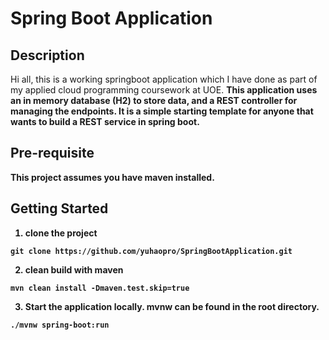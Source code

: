 # Spring Boot Application
## Description
Hi all, this is a working springboot application which I have done as part of my applied cloud programming coursework at UOE.
<b>
This application uses an in memory database (H2) to store data, and a REST controller for managing the endpoints.
<b>
It is a simple starting template for anyone that wants to build a REST service in spring boot.
## Pre-requisite
This project assumes you have maven installed.
## Getting Started
1. clone the project
```
git clone https://github.com/yuhaopro/SpringBootApplication.git
```
2. clean build with maven
```
mvn clean install -Dmaven.test.skip=true	
```
3. Start the application locally. mvnw can be found in the root directory.
```
./mvnw spring-boot:run
```
